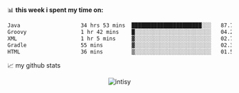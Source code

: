 📊 **this week i spent my time on:**
<!--START_SECTION:waka-->

```txt
Java                   34 hrs 53 mins  ██████████████████████░░░   87.78 %
Groovy                 1 hr 42 mins    █░░░░░░░░░░░░░░░░░░░░░░░░   04.28 %
XML                    1 hr 5 mins     ▓░░░░░░░░░░░░░░░░░░░░░░░░   02.76 %
Gradle                 55 mins         ▓░░░░░░░░░░░░░░░░░░░░░░░░   02.34 %
HTML                   36 mins         ▒░░░░░░░░░░░░░░░░░░░░░░░░   01.52 %
```

<!--END_SECTION:waka-->


📈 my github stats

<p align="center"> <img src="https://github-readme-stats.vercel.app/api?username=intisy&show_icons=true&theme=gotham" alt="intisy" />




